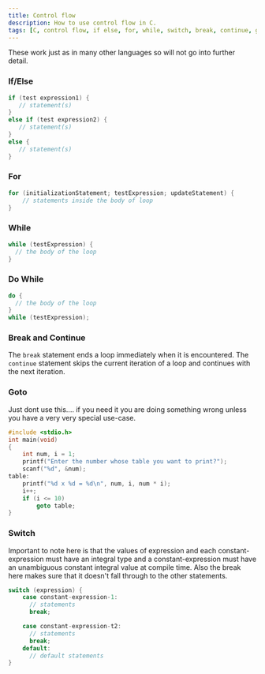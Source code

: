 ```yaml
---
title: Control flow
description: How to use control flow in C.
tags: [C, control flow, if else, for, while, switch, break, continue, goto]
---
```


These work just as in many other languages so will not go into further detail.

### If/Else

```c
if (test expression1) {
   // statement(s)
}
else if (test expression2) {
   // statement(s)
}
else {
   // statement(s)
}
```

### For

```c
for (initializationStatement; testExpression; updateStatement) {
    // statements inside the body of loop
}
```

### While

```c
while (testExpression) {
  // the body of the loop 
}
```

### Do While

```c
do {
  // the body of the loop
}
while (testExpression);
```

### Break and Continue

The `break` statement ends a loop immediately when it is encountered. The `continue` statement skips the current iteration of a loop and continues with the next iteration.

### Goto

Just dont use this.... if you need it you are doing something wrong unless you have a very very special use-case.

```c
#include <stdio.h>
int main(void) 
{
    int num, i = 1;
    printf("Enter the number whose table you want to print?");
    scanf("%d", &num);
table:
    printf("%d x %d = %d\n", num, i, num * i);
    i++;
    if (i <= 10)
        goto table;
}
```

### Switch

Important to note here is that the values of expression and each constant-expression must have an integral type and a constant-expression must have an unambiguous constant integral value at compile time. Also the break here makes sure that it doesn't fall through to the other statements.

```c
switch (expression) {
    case constant-expression-1:
      // statements
      break;

    case constant-expression-t2:
      // statements
      break;
    default:
      // default statements
}
```
